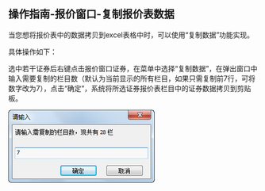 ## 操作指南-报价窗口-复制报价表数据

当您想将报价表中的数据拷贝到excel表格中时，可以使用“复制数据”功能实现。

具体操作如下：

选中若干证券后右键点击报价窗口证券，在菜单中选择“复制数据”，在弹出窗口中输入需要复制的栏目数（默认为当前显示的所有栏目，如果只需复制前7行，可将数字改为7），点击“确定”，系统将所选证券报价表栏目中的证券数据拷贝到剪贴板。


![图片7.png](/assets/175101.png)